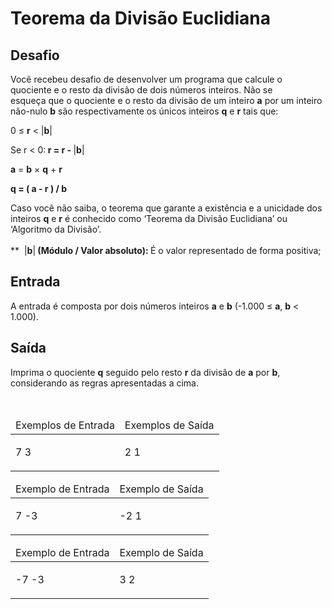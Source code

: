 <h1>Teorema da Divisão Euclidiana</h1>

<div><div>
<h2>Desafio</h2>

<p>Você recebeu desafio de desenvolver&nbsp;um programa que calcule o quociente e o resto da divisão de dois números inteiros. Não se esqueça&nbsp;que o quociente e o resto da divisão de um inteiro <strong>a</strong> por um inteiro não-nulo <strong>b</strong> são respectivamente os únicos inteiros <strong>q</strong> e <strong>r</strong> tais que:</p>

<p>0 ≤ <strong>r</strong> &lt; |<strong>b</strong>|</p>

<p>Se r &lt; 0:<strong>&nbsp;r = r - </strong>|<strong>b</strong>|</p>

<p><strong>a</strong> = <strong>b</strong> × <strong>q</strong> + <strong>r</strong></p>

<p><strong>q = ( a - r ) / b</strong></p>

<p>Caso você não saiba, o teorema que garante a existência e a unicidade dos inteiros <strong>q</strong> e <strong>r</strong> é conhecido como ‘Teorema da Divisão Euclidiana’ ou ‘Algoritmo da Divisão’.<br>
<br>
**&nbsp;&nbsp;|<strong>b</strong>|<strong> (Módulo / Valor absoluto):&nbsp;</strong>É o valor representado de forma positiva;</p>
</div>

<h2>Entrada</h2>

<div>
<p>A entrada é composta por dois números inteiros <strong>a</strong> e <strong>b</strong> (-1.000 ≤ <strong>a</strong>, <strong>b</strong> &lt; 1.000).</p>
</div>

<h2>Saída</h2>

<div>
<p>Imprima o quociente <strong>q</strong> seguido pelo resto <strong>r</strong> da divisão de <strong>a</strong> por <strong>b</strong>, considerando as regras apresentadas a cima.</p>
</div>

<div>&nbsp;</div>

<table>
	<thead>
		<tr>
			<td>Exemplos de Entrada</td>
			<td>Exemplos de Saída</td>
		</tr>
	</thead>
	<tbody>
		<tr>
			<td>
			<p>7 3</p>
			</td>
			<td>
			<p>2 1</p>
			</td>
		</tr>
	</tbody>
</table>

<table>
	<thead>
		<tr>
			<td>Exemplo de Entrada</td>
			<td>Exemplo de Saída</td>
		</tr>
	</thead>
	<tbody>
		<tr>
			<td>
			<p>7 -3</p>
			</td>
			<td>
			<p>-2 1</p>
			</td>
		</tr>
	</tbody>
</table>

<table>
	<thead>
		<tr>
			<td>Exemplo de Entrada</td>
			<td>Exemplo de Saída</td>
		</tr>
	</thead>
	<tbody>
		<tr>
			<td>
			<p>-7 -3</p>
			</td>
			<td>
			<p>3 2</p>
			</td>
		</tr>
	</tbody>
</table> <br><br></div>